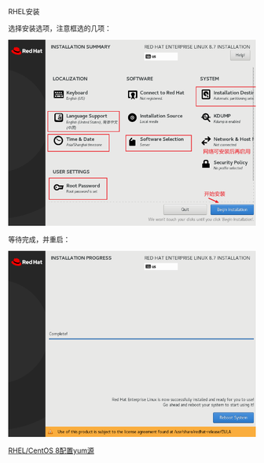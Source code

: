 RHEL安装

选择安装选项，注意框选的几项：

![](img/20230411084841.png)

等待完成，并重启：

![](img/20230411090625.png)

[RHEL/CentOS 8配置yum源](https://www.cnblogs.com/Dragonzlx/p/13624876.html)

